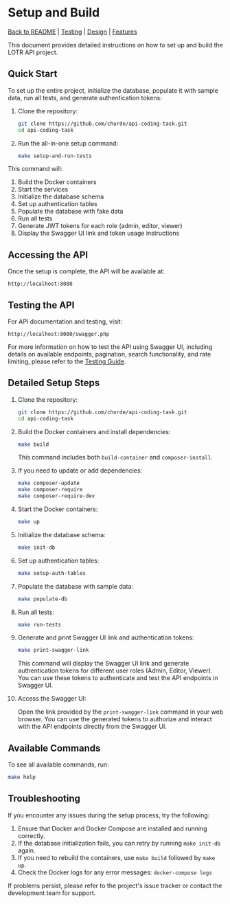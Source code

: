 # Setup and Build

[Back to README](../README.md) | [Testing](TESTING.md) | [Design](DESIGN.md) | [Features](FEATURES.md)

This document provides detailed instructions on how to set up and build the LOTR API project.

## Quick Start

To set up the entire project, initialize the database, populate it with sample data, run all tests, and generate authentication tokens:


1. Clone the repository:

   ```bash
   git clone https://github.com/churde/api-coding-task.git
   cd api-coding-task
   ```

2. Run the all-in-one setup command:

   ```bash
   make setup-and-run-tests
   ```

This command will:

1. Build the Docker containers
2. Start the services
3. Initialize the database schema
4. Set up authentication tables
5. Populate the database with fake data
6. Run all tests
7. Generate JWT tokens for each role (admin, editor, viewer)
8. Display the Swagger UI link and token usage instructions

## Accessing the API

Once the setup is complete, the API will be available at:

```
http://localhost:8080
```

## Testing the API

For API documentation and testing, visit:
```
http://localhost:8080/swagger.php
```

For more information on how to test the API using Swagger UI, including details on available endpoints, pagination, search functionality, and rate limiting, please refer to the [Testing Guide](TESTING.md).



## Detailed Setup Steps

1. Clone the repository:

   ```bash
   git clone https://github.com/churde/api-coding-task.git
   cd api-coding-task
   ```

2. Build the Docker containers and install dependencies:

   ```bash
   make build
   ```

   This command includes both `build-container` and `composer-install`.

3. If you need to update or add dependencies:

   ```bash
   make composer-update
   make composer-require
   make composer-require-dev
   ```

4. Start the Docker containers:

   ```bash
   make up
   ```

5. Initialize the database schema:

   ```bash
   make init-db
   ```

6. Set up authentication tables:

   ```bash
   make setup-auth-tables
   ```

7. Populate the database with sample data:

   ```bash
   make populate-db
   ```

8. Run all tests:

   ```bash
   make run-tests
   ```

9. Generate and print Swagger UI link and authentication tokens:

   ```bash
   make print-swagger-link
   ```

   This command will display the Swagger UI link and generate authentication tokens for different user roles (Admin, Editor, Viewer). You can use these tokens to authenticate and test the API endpoints in Swagger UI.

10. Access the Swagger UI:

    Open the link provided by the `print-swagger-link` command in your web browser. You can use the generated tokens to authorize and interact with the API endpoints directly from the Swagger UI.


## Available Commands

To see all available commands, run:

```bash
make help
```

## Troubleshooting

If you encounter any issues during the setup process, try the following:

1. Ensure that Docker and Docker Compose are installed and running correctly.
2. If the database initialization fails, you can retry by running `make init-db` again.
3. If you need to rebuild the containers, use `make build` followed by `make up`.
4. Check the Docker logs for any error messages: `docker-compose logs`

If problems persist, please refer to the project's issue tracker or contact the development team for support.

